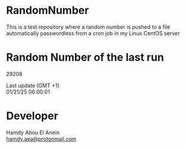 # RandomNumber    
This is a test repository where a random number is pushed to a file automatically passwordless from a cron job in my Linux CentOS server    
# Random Number of the last run   
29208
      
Last update (GMT +1)    
01/21/25 06:00:01
# Developer    
Hamdy Abou El Anein   
hamdy.aea@protonmail.com
